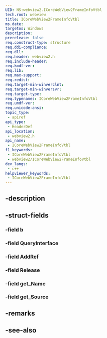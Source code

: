 ```yaml
---
UID: NS:webview2.ICoreWebView2FrameInfoVtbl
tech.root: webview
title: ICoreWebView2FrameInfoVtbl
ms.date: 
targetos: Windows
description: 
prerelease: false
req.construct-type: structure
req.ddi-compliance: 
req.dll: 
req.header: webview2.h
req.include-header: 
req.kmdf-ver: 
req.lib: 
req.max-support: 
req.redist: 
req.target-min-winverclnt: 
req.target-min-winversvr: 
req.target-type: 
req.typenames: ICoreWebView2FrameInfoVtbl
req.umdf-ver: 
req.unicode-ansi: 
topic_type:
 - apiref
api_type:
 - HeaderDef
api_location:
 - webview2.h
api_name:
 - ICoreWebView2FrameInfoVtbl
f1_keywords:
 - ICoreWebView2FrameInfoVtbl
 - webview2/ICoreWebView2FrameInfoVtbl
dev_langs:
 - c++
helpviewer_keywords:
 - ICoreWebView2FrameInfoVtbl
---
```


## -description

## -struct-fields

### -field b

### -field QueryInterface

### -field AddRef

### -field Release

### -field get_Name

### -field get_Source

## -remarks

## -see-also

